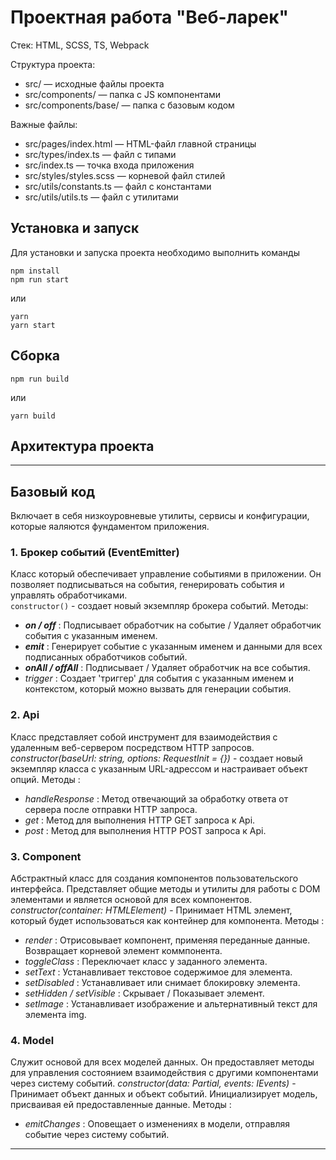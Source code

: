 # Проектная работа "Веб-ларек"

Стек: HTML, SCSS, TS, Webpack

Структура проекта:
- src/ — исходные файлы проекта
- src/components/ — папка с JS компонентами
- src/components/base/ — папка с базовым кодом

Важные файлы:
- src/pages/index.html — HTML-файл главной страницы
- src/types/index.ts — файл с типами
- src/index.ts — точка входа приложения
- src/styles/styles.scss — корневой файл стилей
- src/utils/constants.ts — файл с константами
- src/utils/utils.ts — файл с утилитами

## Установка и запуск
Для установки и запуска проекта необходимо выполнить команды

```
npm install
npm run start
```

или

```
yarn
yarn start
```
## Сборка

```
npm run build
```

или

```
yarn build
```
## Архитектура проекта

***

## Базовый код
Включает в себя низкоуровневые утилиты, сервисы и конфигурации, которые яаляются фундаментом приложения.

### 1. Брокер событий (EventEmitter)
Класс который обеспечивает управление событиями в приложении. Он позволяет подписываться на события, генерировать события и управлять обработчиками.  
`constructor()` - создает новый экземпляр брокера событий.
Методы:
- ***on / off*** : Подписывает обработчик на событие / Удаляет обработчик события с указанным именем.
- ***emit*** : Генерирует событие с указанным именем и данными для всех подписанных обработчиков событий.
- ***onAll / offAll*** : Подписывает / Удаляет обработчик на все события.
- *trigger* : Создает 'триггер' для события с указанным именем и контекстом, который можно вызвать для генерации события.

### 2. Api
Класс представляет собой инструмент для взаимодействия с удаленным веб-сервером посредством HTTP запросов.  
*constructor(baseUrl: string, options: RequestInit = {})* - создает новый экземпляр класса с указанным URL-адрессом и настраивает объект опций.
Методы :
- *handleResponse* : Метод отвечающий за обработку ответа от сервера после отправки HTTP запроса.
- *get* : Метод для выполнения HTTP GET запроса к Api.
- *post* : Метод для выполнения HTTP POST запроса к Api.

### 3. Component<T>
Абстрактный класс для создания компонентов пользовательского интерфейса. Представляет общие методы и утилиты для работы с DOM элементами и является основой для всех компонентов.  
*constructor(container: HTMLElement)* - Принимает HTML элемент, который будет использоваться как контейнер для компонента.
Методы : 
- *render* : Отрисовывает компонент, применяя переданные данные. Возвращает корневой элемент коммпонента.
- *toggleClass* : Переключает класс у заданного элемента.
- *setText* : Устанавливает текстовое содержимое для элемента.
- *setDisabled* : Устанавливает или снимает блокировку элемента.
- *setHidden / setVisible* : Скрывает / Показывает элемент.
- *setImage* : Устанавливает изображение и альтернативный текст для элемента img.

### 4. Model<T>
Служит основой для всех моделей данных. Он предоставляет методы для управления состоянием взаимодействия с другими компонентами через систему событий.
*constructor(data: Partial<T>, events: IEvents)* - Принимает объект данных и объект событий. Инициализирует модель, присваивая ей предоставленные данные.
Методы :
- *emitChanges* : Оповещает о изменениях в модели, отправляя событие через систему событий.

***

